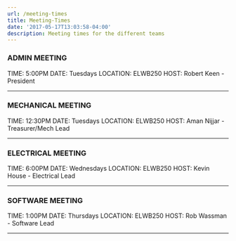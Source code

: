 ```yaml
---
url: /meeting-times
title: Meeting-Times
date: '2017-05-17T13:03:58-04:00'
description: Meeting times for the different teams
---
```



### ADMIN MEETING

TIME: 5:00PM
DATE: Tuesdays
LOCATION: ELWB250
HOST: Robert Keen - President

---


### MECHANICAL MEETING

TIME: 12:30PM
DATE: Tuesdays
LOCATION: ELWB250
HOST: Aman Nijjar - Treasurer/Mech Lead

---


### ELECTRICAL MEETING

TIME: 6:00PM
DATE: Wednesdays
LOCATION: ELWB250
HOST: Kevin House - Electrical Lead

---

### SOFTWARE MEETING

TIME: 1:00PM
DATE: Thursdays
LOCATION: ELWB250
HOST: Rob Wassman - Software Lead

---

